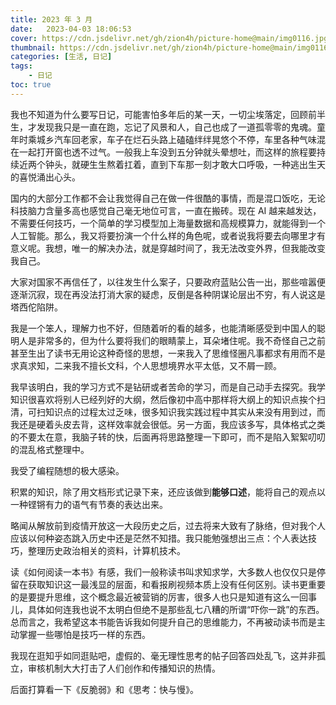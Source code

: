 ```yaml
---
title: 2023 年 3 月
date:   2023-04-03 18:06:53
cover: https://cdn.jsdelivr.net/gh/zion4h/picture-home@main/img0116.jpg
thumbnail: https://cdn.jsdelivr.net/gh/zion4h/picture-home@main/img0116.jpg
categories: [生活, 日记]
tags:
    - 日记
toc: true
---
```

我也不知道为什么要写日记，可能害怕多年后的某一天，一切尘埃落定，回顾前半生，才发现我只是一直在跑，忘记了风景和人，自己也成了一道孤零零的鬼魂。童年时乘城乡汽车回老家，车子在烂石头路上磕磕绊绊晃悠个不停，车里各种气味混在一起打开窗也透不过气。一般我上车没到五分钟就头晕想吐，而这样的旅程要持续近两个钟头，就硬生生熬着扛着，直到下车那一刻才敢大口呼吸，一种逃出生天的喜悦涌出心头。
<!--more-->

国内的大部分工作都不会让我觉得自己在做一件很酷的事情，而是混口饭吃，无论科技脑力含量多高也感觉自己毫无地位可言，一直在搬砖。现在 AI 越来越发达，不需要任何技巧，一个简单的学习模型加上海量数据和高规模算力，就能得到一个人工智能。那么，我又将要扮演一个什么样的角色呢，或者说我将要去向哪里才有意义呢。我想，唯一的解决办法，就是穿越时间了，我无法改变外界，但我能改变我自己。

大家对国家不再信任了，以往发生什么案子，只要政府蓝贴公告一出，那些喧嚣便逐渐沉寂，现在再没法打消大家的疑虑，反倒是各种阴谋论层出不穷，有人说这是塔西佗陷阱。

我是一个笨人，理解力也不好，但随着听的看的越多，也能清晰感受到中国人的聪明人是非常多的，但为什么要将我们的眼睛蒙上，耳朵堵住呢。我不奇怪自己之前甚至生出了读书无用论这种奇怪的思想，一来我入了思维怪圈凡事都求有用而不是求真求知，二来我不擅长文科，个人思想境界水平太低，又不屑一顾。

我早该明白，我的学习方式不是钻研或者苦命的学习，而是自己动手去探究。我学知识很喜欢将别人已经列好的大纲，然后像初中高中那样将大纲上的知识点挨个扫清，可扫知识点的过程太过乏味，很多知识我实践过程中其实从来没有用到过，而我还是硬着头皮去背，这样效率就会很低。另一方面，我应该多写，具体格式之类的不要太在意，我脑子转的快，后面再将思路整理一下即可，而不是陷入絮絮叨叨的混乱格式整理中。

我受了编程随想的极大感染。

积累的知识，除了用文档形式记录下来，还应该做到**能够口述**，能将自己的观点以一种铿锵有力的语气有节奏的表达出来。

略闻从解放前到疫情开放这一大段历史之后，过去将来大致有了脉络，但对我个人应该以何种姿态跳入历史中还是茫然不知措。我只能勉强想出三点：个人表达技巧，整理历史政治相关的资料，计算机技术。

读《如何阅读一本书》有感，我们一般称读书叫求知求学，大多数人也仅仅只是停留在获取知识这一最浅显的层面，和看报刷视频本质上没有任何区别。读书更重要的是要提升思维，这个概念最近被营销的厉害，很多人也只是知道有这么一回事儿，具体如何连我也说不太明白但绝不是那些乱七八糟的所谓“吓你一跳”的东西。总而言之，我希望这本书能告诉我如何提升自己的思维能力，不再被动读书而是主动掌握一些哪怕是技巧一样的东西。

我现在逛知乎如同逛贴吧，虚假的、毫无理性思考的帖子回答四处乱飞，这并非孤立，审核机制大大打击了人们创作和传播知识的热情。

后面打算看一下《反脆弱》和《思考：快与慢》。
